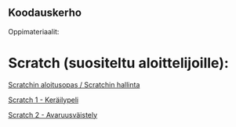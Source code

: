 ## Koodauskerho

Oppimateriaalit:

# Scratch (suositeltu aloittelijoille):

[Scratchin aloitusopas / Scratchin hallinta](https://www.seqv.github.io/TutustutaanScratchiin.pdf)

[Scratch 1 - Keräilypeli](https://www.seqv.github.io/1_Kerailypeli.pdf)

[Scratch 2 - Avaruusväistely](https://www.seqv.github.io/2_Avaruusvaistelu_v2.pdf)
